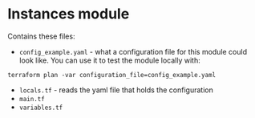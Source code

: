 # Instances module

Contains these files:
- `config_example.yaml` - what a configuration file for this module could look like. You can use it to test the module locally with:
```shell
terraform plan -var configuration_file=config_example.yaml
```
- `locals.tf` - reads the yaml file that holds the configuration
- `main.tf`
- `variables.tf`
